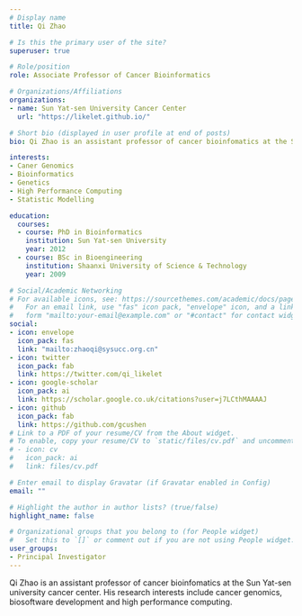 ```yaml
---
# Display name
title: Qi Zhao

# Is this the primary user of the site?
superuser: true

# Role/position
role: Associate Professor of Cancer Bioinformatics

# Organizations/Affiliations
organizations:
- name: Sun Yat-sen University Cancer Center
  url: "https://likelet.github.io/"

# Short bio (displayed in user profile at end of posts)
bio: Qi Zhao is an assistant professor of cancer bioinfomatics at the Sun Yat-sen university cancer center. His research interests include cancer genomics, biosoftware development and high performance computing.

interests:
- Caner Genomics
- Bioinformatics
- Genetics
- High Performance Computing
- Statistic Modelling

education:
  courses:
  - course: PhD in Bioinformatics
    institution: Sun Yat-sen University
    year: 2012
  - course: BSc in Bioengineering
    institution: Shaanxi University of Science & Technology
    year: 2009

# Social/Academic Networking
# For available icons, see: https://sourcethemes.com/academic/docs/page-builder/#icons
#   For an email link, use "fas" icon pack, "envelope" icon, and a link in the
#   form "mailto:your-email@example.com" or "#contact" for contact widget.
social:
- icon: envelope
  icon_pack: fas
  link: "mailto:zhaoqi@sysucc.org.cn"
- icon: twitter
  icon_pack: fab
  link: https://twitter.com/qi_likelet
- icon: google-scholar
  icon_pack: ai
  link: https://scholar.google.co.uk/citations?user=j7LCthMAAAAJ
- icon: github
  icon_pack: fab
  link: https://github.com/gcushen
# Link to a PDF of your resume/CV from the About widget.
# To enable, copy your resume/CV to `static/files/cv.pdf` and uncomment the lines below.
# - icon: cv
#   icon_pack: ai
#   link: files/cv.pdf

# Enter email to display Gravatar (if Gravatar enabled in Config)
email: ""

# Highlight the author in author lists? (true/false)
highlight_name: false

# Organizational groups that you belong to (for People widget)
#   Set this to `[]` or comment out if you are not using People widget.
user_groups:
- Principal Investigator
---
```


Qi Zhao is an assistant professor of cancer bioinfomatics at the Sun Yat-sen university cancer center. His research interests include cancer genomics, biosoftware development and high performance computing.